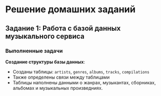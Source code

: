 # Решение домашних заданий

## Задание 1: Работа с базой данных музыкального сервиса

### Выполненные задачи

**Создание структуры базы данных**:
   - Созданы таблицы: `artists`, `genres`, `albums`, `tracks`, `compilations`
   - Также определены связи между таблицами
   - Таблицы наполнены данными о жанрах, музыкантах, сборниках, альбомах и музыкальных произведниях.
